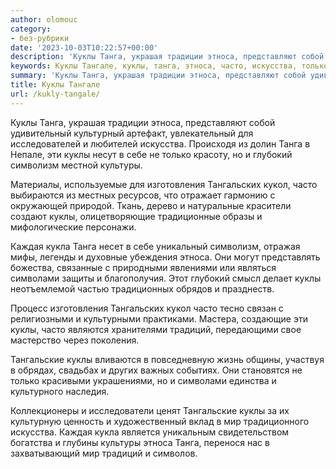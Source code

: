 ```yaml
---
author: olomouc
category:
- без-рубрики
date: '2023-10-03T10:22:57+00:00'
description: 'Куклы Танга, украшая традиции этноса, представляют собой удивительный культурный артефакт, увлекательный для исследователей и любителей искусства....'
keywords: Куклы Тангале, куклы, танга, этноса, часто, искусства, только, глубокий, символизм, культуры, изготовления, тангальских, кукол, каждая, кукла, символами
summary: 'Куклы Танга, украшая традиции этноса, представляют собой удивительный культурный артефакт, увлекательный для исследователей и любителей искусства....'
title: Куклы Тангале
url: /kukly-tangale/
---
```


Куклы Танга, украшая традиции этноса, представляют собой удивительный культурный артефакт, увлекательный для исследователей и любителей искусства. Происходя из долин Танга в Непале, эти куклы несут в себе не только красоту, но и глубокий символизм местной культуры.

Материалы, используемые для изготовления Тангальских кукол, часто выбираются из местных ресурсов, что отражает гармонию с окружающей природой. Ткань, дерево и натуральные красители создают куклы, олицетворяющие традиционные образы и мифологические персонажи.

Каждая кукла Танга несет в себе уникальный символизм, отражая мифы, легенды и духовные убеждения этноса. Они могут представлять божества, связанные с природными явлениями или являться символами защиты и благополучия. Этот глубокий смысл делает куклы неотъемлемой частью традиционных обрядов и празднеств.

Процесс изготовления Тангальских кукол часто тесно связан с религиозными и культурными практиками. Мастера, создающие эти куклы, часто являются хранителями традиций, передающими свое мастерство через поколения.

Тангальские куклы вливаются в повседневную жизнь общины, участвуя в обрядах, свадьбах и других важных событиях. Они становятся не только красивыми украшениями, но и символами единства и культурного наследия.

Коллекционеры и исследователи ценят Тангальские куклы за их культурную ценность и художественный вклад в мир традиционного искусства. Каждая кукла является уникальным свидетельством богатства и глубины культуры этноса Танга, перенося нас в захватывающий мир традиций и символов.